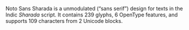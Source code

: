 Noto Sans Sharada is a unmodulated (“sans serif”) design for texts in the Indic _Sharada_ script. It contains 239 glyphs, 6 OpenType features, and supports 109 characters from 2 Unicode blocks.